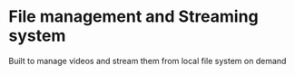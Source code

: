 <!-- @format -->

# File management and Streaming system

Built to manage videos and stream them from local file system on demand
